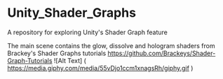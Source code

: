 # Unity_Shader_Graphs
A repository for exploring Unity's Shader Graph feature


The main scene contains the glow, dissolve and hologram shaders from Brackey's Shader Graphs tutorials
https://github.com/Brackeys/Shader-Graph-Tutorials
![Alt Text] ( https://media.giphy.com/media/55vDjo1ccm1xnagsRh/giphy.gif )
